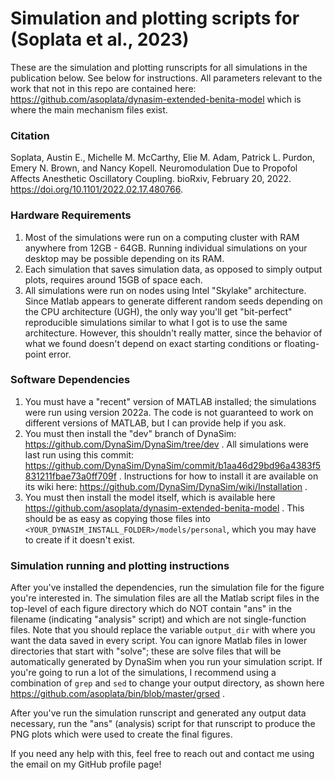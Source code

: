 # Simulation and plotting scripts for (Soplata et al., 2023)

These are the simulation and plotting runscripts for all simulations in the
publication below. See below for instructions. All parameters relevant to the work
that not in this repo are contained here:
https://github.com/asoplata/dynasim-extended-benita-model which is where the
main mechanism files exist.

### Citation

Soplata, Austin E., Michelle M. McCarthy, Elie M. Adam, Patrick L. Purdon,
Emery N. Brown, and Nancy Kopell. Neuromodulation Due to Propofol Affects
Anesthetic Oscillatory Coupling. bioRxiv, February 20, 2022.
https://doi.org/10.1101/2022.02.17.480766.

### Hardware Requirements

1. Most of the simulations were run on a computing cluster with RAM anywhere
   from 12GB - 64GB. Running individual simulations on your desktop may be
   possible depending on its RAM.
2. Each simulation that saves simulation data, as opposed to simply output
   plots, requires around 15GB of space each.
3. All simulations were run on nodes using Intel "Skylake" architecture. Since
   Matlab appears to generate different random seeds depending on the CPU
   architecture (UGH), the only way you'll get "bit-perfect" reproducible
   simulations similar to what I got is to use the same architecture. However,
   this shouldn't really matter, since the behavior of what we found doesn't
   depend on exact starting conditions or floating-point error.

### Software Dependencies

1. You must have a "recent" version of MATLAB installed; the simulations were
   run using version 2022a. The code is not guaranteed to work on different
   versions of MATLAB, but I can provide help if you ask.
2. You must then install the "dev" branch of DynaSim:
   https://github.com/DynaSim/DynaSim/tree/dev . All simulations were last run
   using this commit:
   https://github.com/DynaSim/DynaSim/commit/b1aa46d29bd96a4383f5831211fbae73a0ff709f
   . Instructions for how to install it are available on its wiki here:
   https://github.com/DynaSim/DynaSim/wiki/Installation .
3. You must then install the model itself, which is available here
   https://github.com/asoplata/dynasim-extended-benita-model . This should be as
   easy as copying those files into
   `<YOUR_DYNASIM_INSTALL_FOLDER>/models/personal`, which you may have to create
   if it doesn't exist.

### Simulation running and plotting instructions

After you've installed the dependencies, run the simulation file for the figure
you're interested in. The simulation files are all the Matlab script files in
the top-level of each figure directory which do NOT contain "ans" in the
filename (indicating "analysis" script) and which are not single-function
files. Note that you should replace the variable `output_dir` with where you
want the data saved in every script. You can ignore Matlab files in lower
directories that start with "solve"; these are solve files that will be
automatically generated by DynaSim when you run your simulation script. If
you're going to run a lot of the simulations, I recommend using a combination
of `grep` and `sed` to change your output directory, as shown here
https://github.com/asoplata/bin/blob/master/grsed .

After you've run the simulation runscript and generated any output data
necessary, run the "ans" (analysis) script for that runscript to produce the
PNG plots which were used to create the final figures.

If you need any help with this, feel free to reach out and contact me using the
email on my GitHub profile page!

